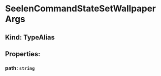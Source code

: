# **SeelenCommandStateSetWallpaperArgs**

## **Kind: TypeAlias**

## **Properties**:

### path: `string`
